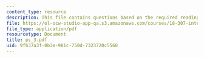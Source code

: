 ```yaml
---
content_type: resource
description: This file contains questions based on the required reading for the course.
file: https://ol-ocw-studio-app-qa.s3.amazonaws.com/courses/18-307-integral-equations-spring-2006/9fb37a3f0b3e981c750d7323720c5560_ps_3.pdf
file_type: application/pdf
resourcetype: Document
title: ps_3.pdf
uid: 9fb37a3f-0b3e-981c-750d-7323720c5560
---
```

